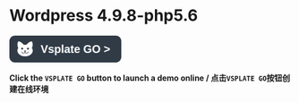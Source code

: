 # Wordpress 4.9.8-php5.6

<a href="https://www.vsplate.com/?docker-compose=https://github.com/vsplate/dcenvs/wordpress/4.9.8-php5.6"><img alt="VSPLATE GO" src="https://raw.githubusercontent.com/vsplate/images/master/vsgo_btn.png" width="200px"></a>

**Click the `VSPLATE GO` button to launch a demo online / 点击`VSPLATE GO`按钮创建在线环境**